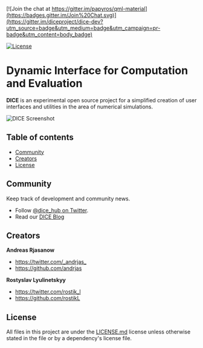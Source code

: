 [![Join the chat at https://gitter.im/papyros/qml-material](https://badges.gitter.im/Join%20Chat.svg)](https://gitter.im/diceproject/dice-dev?utm_source=badge&utm_medium=badge&utm_campaign=pr-badge&utm_content=body_badge)

[![License](http://img.shields.io/:license-gpl3-blue.svg)](http://img.shields.io/:license-gpl3-blue.svg)

# Dynamic Interface for Computation and Evaluation

**DICE** is an experimental open source project for a simplified creation of  user interfaces and utilities in the area of numerical simulations.

![DICE Screenshot](http://dicehub.net/wp-content/uploads/2015/04/dice_desk.jpg "DICE Screenshot")

## Table of contents
- [Community](#community)
- [Creators](#creators)
- [License](#license)

## Community

Keep track of development and community news.

- Follow [@dice_hub on Twitter](https://twitter.com/dice_hub).
- Read our [DICE Blog](http://dicehub.net/blog/)

## Creators

**Andreas Rjasanow**

- <https://twitter.com/_andrjas_>
- <https://github.com/andrjas>

**Rostyslav Lyulinetskyy**

- <https://twitter.com/rostik_l>
- <https://github.com/rostikL>

## License

All files in this project are under the [LICENSE.md](LICENSE.md) license unless otherwise stated in the file or by a dependency's license file.
